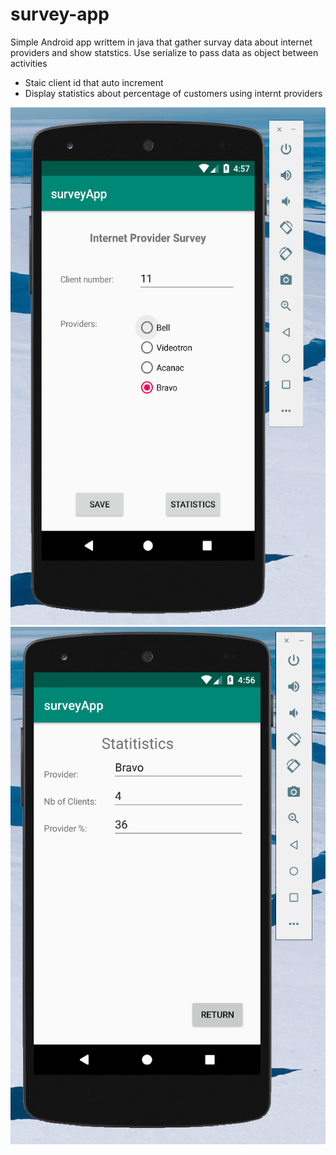 # survey-app

Simple Android app writtem in java that gather survay data about internet providers and show statstics. Use serialize to pass data as object between activities

- Staic client id that auto increment
- Display statistics about percentage of customers using internt providers

![Screenshoot1](images/Screenshot1.png)
![Screenshoot2](images/Screenshot2.png)
